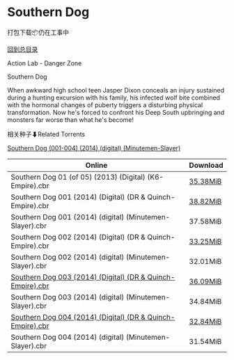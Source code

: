 # Southern Dog

打包下载📦仍在工事中

[回到总目录](/Catalogs.md)

Action Lab - Danger Zone

Southern Dog

When awkward high school teen Jasper Dixon conceals an injury sustained during a hunting excursion with his family, his infected wolf bite combined with the hormonal changes of puberty triggers a disturbing physical transformation. Now he's forced to confront his Deep South upbringing and monsters far worse than what he's become!





相关种子⬇Related Torrents

[Southern Dog (001-004) (2014) (digital) (Minutemen-Slayer)](https://github.com/alicewish/markdown/blob/master/torrent/Southern-Dog--001-004---2014---digital---Minutemen-Slayer.md)

Online | Download
--- | ---
Southern Dog 01 (of 05) (2013) (Digital) (K6-Empire).cbr | [35.38MiB](https://pan.baidu.com/s/1pL9lgjp#list/path=%2F0-Day%20Week%20of%202013%20Q2%2F0-Day%20Week%20of%202013.04.10%2F%E3%82%BB%E3%82%AD%E3%82%BD%E3%82%B9%E3%82%BD%E3%82%B9%E3%82%B7%E3%82%AD%E3%82%AD%E3%82%AF%E3%82%BD%E3%82%A8%E3%82%B9%E3%82%AD%E3%82%B9%E3%82%BD%E3%82%AB%E3%82%B7%E3%82%B3%E3%82%B1%E3%82%AA%E3%82%BF%E3%82%A2%E3%82%B5%E3%82%B3%E3%82%AB%E3%82%BD%E3%82%A6%E3%82%B9%E3%82%A8%E3%82%AF%E3%82%A8&parentPath=%2F0-Day%20Week%20of%202013%20Q2)
Southern Dog 001 (2014) (Digital) (DR & Quinch-Empire).cbr | [38.82MiB](https://pan.baidu.com/s/1qYMGh9i#list/path=%2F0-Day%20Week%20of%202014%20Q2%2F0-Day%20Week%20of%202014.06.25%2F%E3%82%BB%E3%82%A4%E3%82%BB%E3%82%B3%E3%82%AA%E3%82%A4%E3%82%AD%E3%82%AF%E3%82%B1%E3%82%B3%E3%82%BF%E3%82%AF%E3%82%AA%E3%82%B7%E3%82%A4%E3%82%B7%E3%82%B7%E3%82%A6%E3%82%A2%E3%82%A8%E3%82%BD%E3%82%AA%E3%82%A6%E3%82%B1%E3%82%A8%E3%82%BB%E3%82%B7%E3%82%B5%E3%82%B1%E3%82%A4%E3%82%AF%E3%82%B7&parentPath=%2F0-Day%20Week%20of%202014%20Q2)
Southern Dog 001 (2014) (digital) (Minutemen-Slayer).cbr | 37.58MiB
Southern Dog 002 (2014) (Digital) (DR & Quinch-Empire).cbr | [33.25MiB](https://pan.baidu.com/s/1nvzLNfj#list/path=%2F0-Day%20Week%20of%202014%20Q4%2F0-Day%20Week%20of%202014.10.15%2F%E3%82%A4%E3%82%B9%E3%82%B9%E3%82%B7%E3%82%AD%E3%82%AB%E3%82%A4%E3%82%B7%E3%82%B9%E3%82%B7%E3%82%A2%E3%82%AD%E3%82%A2%E3%82%B5%E3%82%B5%E3%82%BD%E3%82%BD%E3%82%AB%E3%82%B5%E3%82%B3%E3%82%AD%E3%82%A8%E3%82%BF%E3%82%B1%E3%82%A4%E3%82%A8%E3%82%AF%E3%82%B7%E3%82%AF%E3%82%AA%E3%82%B1%E3%82%B7&parentPath=%2F0-Day%20Week%20of%202014%20Q4)
Southern Dog 002 (2014) (digital) (Minutemen-Slayer).cbr | 32.01MiB
[Southern Dog 003 (2014) (Digital) (DR & Quinch-Empire).cbr](https://github.com/alicewish/markdown/blob/master/comic/Southern-Dog-003-2014-Digital-DR-Quinch-Empire-cbr.md) | [36.09MiB](https://pan.baidu.com/s/1eRSkhW2#list/path=%2F0-Day%20Week%20of%202014%20Q4%2F0-Day%20Week%20of%202014.11.12%2F%E3%82%AB%E3%82%A6%E3%82%BB%E3%82%AD%E3%82%B5%E3%82%AA%E3%82%A4%E3%82%BD%E3%82%A4%E3%82%A8%E3%82%A4%E3%82%AB%E3%82%BB%E3%82%B5%E3%82%AA%E3%82%BB%E3%82%A6%E3%82%AB%E3%82%BB%E3%82%AA%E3%82%B5%E3%82%B5%E3%82%AF%E3%82%AB%E3%82%A8%E3%82%AA%E3%82%BB%E3%82%BF%E3%82%A6%E3%82%B5%E3%82%AD%E3%82%B5&parentPath=%2F0-Day%20Week%20of%202014%20Q4)
Southern Dog 003 (2014) (digital) (Minutemen-Slayer).cbr | 34.84MiB
[Southern Dog 004 (2014) (Digital) (DR & Quinch-Empire).cbr](https://github.com/alicewish/markdown/blob/master/comic/Southern-Dog-004-2014-Digital-DR-Quinch-Empire-cbr.md) | [32.84MiB](https://pan.baidu.com/s/1c2ez0yc#list/path=%2F0-Day%20Week%20of%202014%20Q4%2F0-Day%20Week%20of%202014.12.03%2F%E3%82%AB%E3%82%A6%E3%82%AA%E3%82%A8%E3%82%AD%E3%82%BD%E3%82%A8%E3%82%B1%E3%82%A2%E3%82%B7%E3%82%BD%E3%82%A6%E3%82%BF%E3%82%AF%E3%82%BD%E3%82%B9%E3%82%AF%E3%82%AB%E3%82%B7%E3%82%BD%E3%82%B9%E3%82%BB%E3%82%B5%E3%82%AB%E3%82%B5%E3%82%AD%E3%82%A6%E3%82%AF%E3%82%A4%E3%82%AF%E3%82%A4%E3%82%AA&parentPath=%2F0-Day%20Week%20of%202014%20Q4)
Southern Dog 004 (2014) (digital) (Minutemen-Slayer).cbr | 31.54MiB